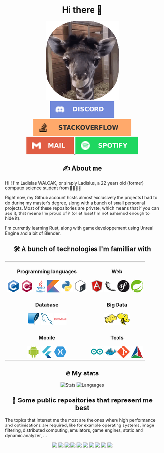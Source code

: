 <div id="header" align="center">
    <h1 align="center"> Hi there 👋 </h1>
    <img src="assets/images/giraffe.gif">
</div>
<div id="badges" align="center">
    <a href="https://discordapp.com/users/192709241855803392">
        <img src="assets/icons/social/discord.svg" alt="Discord"/>
    </a>
    <a href="https://stackoverflow.com/users/11448458">
        <img src="assets/icons/social/stackoverflow.svg" alt="StackOverflow"/>
    </a>
    <br>
    <a href="mailto:walcak.ladislas@gmail.com">
        <img src="assets/icons/social/mail.svg" alt="Mail" />
    </a>
    <a href="https://open.spotify.com/user/darkycrok">
        <img src="assets/icons/social/spotify.svg" alt="Spotify" />
    </a>
</div>
<div id="about">
    <h2 align="center"> ✍️ About me </h2>
    <p> Hi ! I'm Ladislas WALCAK, or simply Ladislus, a 22 years old (former) computer science student from 🥐🇫🇷🥖 </p>
    <p> Right now, my Github account hosts almost exclusively the projects I had to do during my master's degree, along with a bunch of small personnal projects. Most of these repositories are private, which means that if you can see it, that means I'm proud of it (or at least I'm not ashamed enough to hide it). </p>
    <p> I'm currently learning Rust, along with game developpement using Unreal Engine and a bit of Blender. </p>
</div>
<h2 align="center"> 🛠️ A bunch of technologies I'm familliar with </h2>
<table align="center">
    <tr>
        <td>
            <div align="center">
                <h3> Programming languages </h3>
                <img src="assets/icons/techs/c.svg" width=40 height=40>
                <img src="assets/icons/techs/cpp.svg" width=40 height=40>
                <img src="assets/icons/techs/java.svg" width=40 height=40>
                <img src="assets/icons/techs/kotlin.svg" width=40 height=40>
                <img src="assets/icons/techs/python.svg" width=40 height=40>
                <img src="assets/icons/techs/bash.svg" width=40 height=40>
            </div>
        </td>
        <td>
            <div align="center">
                <h3> Web </h3>
                <img src="assets/icons/techs/angularjs.svg" width=40 height=40>
                <img src="assets/icons/techs/flask.svg" width=40 height=40>
                <img src="assets/icons/techs/symfony.svg" width=40 height=40>
                <img src="assets/icons/techs/spring.svg" width=40 height=40>
            </div>
        </td>
    </tr>
    <tr>
        <td>
            <div align="center">
                <h3> Database </h3>
                <img src="assets/icons/techs/sqlite.svg" width=40 height=40>
                <img src="assets/icons/techs/mysql.svg" width=40 height=40>
                <img src="assets/icons/techs/oracle.svg" width=40 height=40>
            </div>
        </td>
        <td>
            <div align="center">
                <h3> Big Data </h3>
                <img src="assets/icons/techs/pig.svg" width=40 height=40>
                <img src="assets/icons/techs/hive.svg" width=40 height=40>
            </div>
        </td>
    </tr>
    <tr>
        <td>
            <div align="center">
                <h3> Mobile </h3>
                <img src="assets/icons/techs/android.svg" width=40 height=40>
                <img src="assets/icons/techs/flutter.svg" width=40 height=40>
                <img src="assets/icons/techs/xamarin.svg" width=40 height=40>
            </div>
        </td>
        <td>
            <div align="center">
                <h3> Tools </h3>
                <img src="assets/icons/techs/arduino.svg" width=40 height=40>
                <img src="assets/icons/techs/docker.svg" width=40 height=40>
                <img src="assets/icons/techs/git.svg" width=40 height=40>
                <img src="assets/icons/techs/cmake.svg" width=40 height=40>
            </div>
        </td>
    </tr>
</table>
<h2 align="center"> 🔥 My stats </h2>
<div id="stats" align="center">
    <img src="https://github-readme-stats.vercel.app/api?username=ladislus&show_icons=true&theme=radical&count_private=true&hide=contribs" alt="Stats"/>
    <img src="https://github-readme-stats.vercel.app/api/top-langs/?username=ladislus&layout=compact&hide=html,css,qml&langs_count=5&theme=radical" alt="Languages"/>
</div>
<div id="repos" align="center">
    <h2> 📖 Some public repositories that represent me best </h2>
    <p align="left">The topics that interest me the most are the ones where high performance and optimisations are required, like for example operating systems, image filtering, distributed computing, emulators, game engines, static and dynamic analyzer, ...</p>
    <a href="https://github.com/Ladislus/m1_mga_5-coloration/">
        <img src="https://github-readme-stats.vercel.app/api/pin/?username=ladislus&repo=m1_mga_5-coloration&theme=radical" />
    </a>
    <a href="https://github.com/Ladislus/m2_san_project/">
        <img src="https://github-readme-stats.vercel.app/api/pin/?username=ladislus&repo=m2_san_project&theme=radical" />
    </a>
    <a href="https://github.com/Ladislus/m2_php_sse-tp2/">
        <img src="https://github-readme-stats.vercel.app/api/pin/?username=ladislus&repo=m2_php_sse-tp2&theme=radical" />
    </a>
    <a href="https://github.com/Ladislus/m2_php_mpi-project/">
        <img src="https://github-readme-stats.vercel.app/api/pin/?username=ladislus&repo=m2_php_mpi-project&theme=radical" />
    </a>
    <a href="https://github.com/Ladislus/m2_php_opencl-td2/">
        <img src="https://github-readme-stats.vercel.app/api/pin/?username=ladislus&repo=m2_php_opencl-td2&theme=radical" />
    </a>
    <a href="https://github.com/Ladislus/m1_compil_luo/">
        <img src="https://github-readme-stats.vercel.app/api/pin/?username=ladislus&repo=m1_compil_luo&theme=radical" />
    </a>
    <a href="https://github.com/Ladislus/m1_proggraph_projet-cuda/">
        <img src="https://github-readme-stats.vercel.app/api/pin/?username=ladislus&repo=m1_proggraph_projet-cuda&theme=radical" />
    </a>
    <a href="https://github.com/Ladislus/m1_unity_project/">
        <img src="https://github-readme-stats.vercel.app/api/pin/?username=ladislus&repo=m1_unity_project&theme=radical" />
    </a>
    <a href="https://github.com/Ladislus/m1_devmul_projet/">
        <img src="https://github-readme-stats.vercel.app/api/pin/?username=ladislus&repo=m1_devmul_projet&theme=radical" />
    </a>
    <a href="https://github.com/Ladislus/m2_as_project/">
        <img src="https://github-readme-stats.vercel.app/api/pin/?username=ladislus&repo=m2_as_project&theme=radical" />
    </a>
</div>
